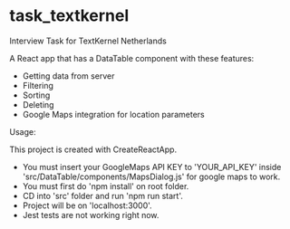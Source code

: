 # task_textkernel
Interview Task for TextKernel Netherlands

A React app that has a DataTable component with these features:

* Getting data from server
* Filtering
* Sorting
* Deleting
* Google Maps integration for location parameters

Usage: 

This project is created with CreateReactApp.

- You must insert your GoogleMaps API KEY to 'YOUR_API_KEY' inside 'src/DataTable/components/MapsDialog.js' for google maps to work.
- You must first do 'npm install' on root folder.
- CD into 'src' folder and run 'npm run start'.
- Project will be on 'localhost:3000'.
- Jest tests are not working right now.
